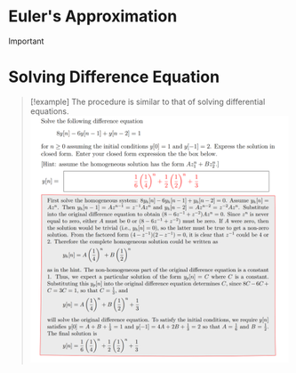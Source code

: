 # Euler's Approximation
> [!important]





# Solving Difference Equation
> [!example]
> The procedure is similar to that of solving differential equations.
> ![](Difference_Equations.assets/image-20240420170132096.png)









